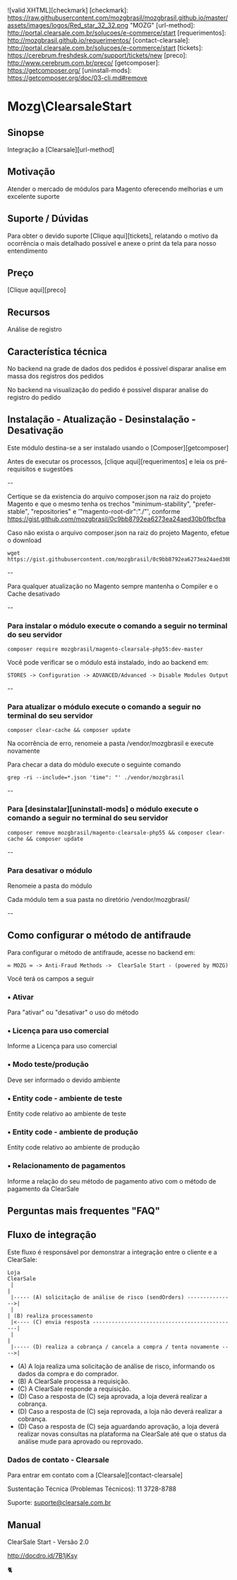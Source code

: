 ![valid XHTML][checkmark]
[checkmark]: https://raw.githubusercontent.com/mozgbrasil/mozgbrasil.github.io/master/assets/images/logos/Red_star_32_32.png "MOZG"
[url-method]: http://portal.clearsale.com.br/solucoes/e-commerce/start
[requerimentos]: http://mozgbrasil.github.io/requerimentos/
[contact-clearsale]: http://portal.clearsale.com.br/solucoes/e-commerce/start
[tickets]: https://cerebrum.freshdesk.com/support/tickets/new
[preco]: http://www.cerebrum.com.br/preco/
[getcomposer]: https://getcomposer.org/
[uninstall-mods]: https://getcomposer.org/doc/03-cli.md#remove

# Mozg\ClearsaleStart

## Sinopse

Integração a [Clearsale][url-method]

## Motivação

Atender o mercado de módulos para Magento oferecendo melhorias e um excelente suporte

## Suporte / Dúvidas

Para obter o devido suporte [Clique aqui][tickets], relatando o motivo da ocorrência o mais detalhado possível e anexe o print da tela para nosso entendimento

## Preço

[Clique aqui][preco]

## Recursos

Análise de registro

## Característica técnica

No backend na grade de dados dos pedidos é possivel disparar analise em massa dos registros dos pedidos

No backend na visualização do pedido é possivel disparar analise do registro do pedido

## Instalação - Atualização - Desinstalação - Desativação

Este módulo destina-se a ser instalado usando o [Composer][getcomposer]

Antes de executar os processos, [clique aqui][requerimentos] e leia os pré-requisitos e sugestões

--

Certique se da existencia do arquivo composer.json na raiz do projeto Magento e que o mesmo tenha os trechos "minimum-stability", "prefer-stable", "repositories" e '"magento-root-dir":"./"', conforme https://gist.github.com/mozgbrasil/0c9bb8792ea6273ea24aed30b0fbcfba

Caso não exista o arquivo composer.json na raiz do projeto Magento, efetue o download

	wget https://gist.githubusercontent.com/mozgbrasil/0c9bb8792ea6273ea24aed30b0fbcfba/raw/9b514bc896171b6d75833b6f165065356f62ca59/composer.json

--

Para qualquer atualização no Magento sempre mantenha o Compiler e o Cache desativado

--

### Para instalar o módulo execute o comando a seguir no terminal do seu servidor

	composer require mozgbrasil/magento-clearsale-php55:dev-master

Você pode verificar se o módulo está instalado, indo ao backend em:

	STORES -> Configuration -> ADVANCED/Advanced -> Disable Modules Output

--

### Para atualizar o módulo execute o comando a seguir no terminal do seu servidor

	composer clear-cache && composer update

Na ocorrência de erro, renomeie a pasta /vendor/mozgbrasil e execute novamente

Para checar a data do módulo execute o seguinte comando

	grep -ri --include=*.json 'time": "' ./vendor/mozgbrasil

--

### Para [desinstalar][uninstall-mods] o módulo execute o comando a seguir no terminal do seu servidor

	composer remove mozgbrasil/magento-clearsale-php55 && composer clear-cache && composer update

--

### Para desativar o módulo

Renomeie a pasta do módulo

Cada módulo tem a sua pasta no diretório /vendor/mozgbrasil/

--

## Como configurar o método de antifraude

Para configurar o método de antifraude, acesse no backend em:

	∞ MOZG ∞ -> Anti-Fraud Methods ->  ClearSale Start - (powered by MOZG)

Você terá os campos a seguir

### • **Ativar**

Para "ativar" ou "desativar" o uso do método

### • **Licença para uso comercial**

Informe a Licença para uso comercial

### • **Modo teste/produção**

Deve ser informado o devido ambiente

### • **Entity code - ambiente de teste**

Entity code relativo ao ambiente de teste

### • **Entity code - ambiente de produção**

Entity code relativo ao ambiente de produção

### • **Relacionamento de pagamentos**

Informe a relação do seu método de pagamento ativo com o método de pagamento da ClearSale

## Perguntas mais frequentes "FAQ"

## Fluxo de integração

Este fluxo é responsável por demonstrar a integração entre o cliente e a ClearSale:

    Loja                                                                 ClearSale
     |                                                                       |
     |----- (A) solicitação de análise de risco (sendOrders) --------------->|
     |                                                                       | (B) realiza processamento
     |<---- (C) envia resposta ----------------------------------------------|
     |                                                                       |
     |----- (D) realiza a cobrança / cancela a compra / tenta novamente ---->|

* (A) A loja realiza uma solicitação de análise de risco, informando os dados da compra e do comprador.
* (B) A ClearSale processa a requisição.
* (C) A ClearSale responde a requisição.
* (D) Caso a resposta de (C) seja aprovada, a loja deverá realizar a cobrança.
* (D) Caso a resposta de (C) seja reprovada, a loja não deverá realizar a cobrança.
* (D) Caso a resposta de (C) seja aguardando aprovação, a loja deverá realizar novas consultas na plataforma na
ClearSale até que o status da análise mude para aprovado ou reprovado.

### Dados de contato - Clearsale

Para entrar em contato com a [Clearsale][contact-clearsale]

Sustentação Técnica (Problemas Técnicos): 11 3728-8788

Suporte: suporte@clearsale.com.br

## Manual

ClearSale Start - Versão 2.0

http://docdro.id/7B1jKsy

:cat2:

